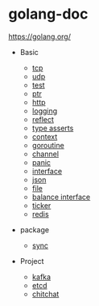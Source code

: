 # golang-doc
https://golang.org/

- Basic
    - [tcp](./tcp)
    - [udp](./udp)
    - [test](./test)
    - [ptr](./ptr)
    - [http](./http)
    - [logging](./log)
    - [reflect](./reflect)
    - [type asserts](type_asserts)
    - [context](./context)
    - [goroutine](./goroutine)
    - [channel](./channel)
    - [panic](./panic)
    - [interface](./interface)
    - [json](./json)
    - [file](./file)
    - [balance interface](./balance)
    - [ticker](./ticker)
    - [redis](./redis)
    
- package
    - [sync](./sync)    

- Project
    - [kafka](./kafka)
    - [etcd](./etcd)
    - [chitchat](./chitchat)

